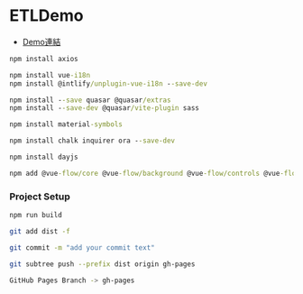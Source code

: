 # ETLDemo

  - [Demo連結](https://shuming-yu.github.io/ETLDemo/)

``` cmd
npm install axios

npm install vue-i18n
npm install @intlify/unplugin-vue-i18n --save-dev

npm install --save quasar @quasar/extras
npm install --save-dev @quasar/vite-plugin sass

npm install material-symbols

npm install chalk inquirer ora --save-dev

npm install dayjs

npm add @vue-flow/core @vue-flow/background @vue-flow/controls @vue-flow/minimap @vue-flow/node-resizer
```

### Project Setup

```sh
npm run build

git add dist -f

git commit -m "add your commit text"

git subtree push --prefix dist origin gh-pages

GitHub Pages Branch -> gh-pages
```
